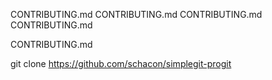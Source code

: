 CONTRIBUTING.md
CONTRIBUTING.md
CONTRIBUTING.md
CONTRIBUTING.md


CONTRIBUTING.md

git clone https://github.com/schacon/simplegit-progit